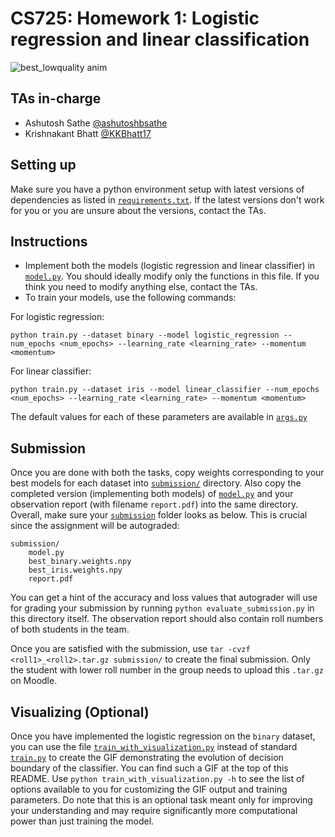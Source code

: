 # CS725: Homework 1: Logistic regression and linear classification

![best_lowquality anim](https://github.com/ashutoshbsathe/cs725-hw/assets/22210756/9456c49b-cc33-48ff-8b4a-831b27322392)

## TAs in-charge
* Ashutosh Sathe [@ashutoshbsathe](https://github.com/ashutoshbsathe)
* Krishnakant Bhatt [@KKBhatt17](https://github.com/KKBhatt17)

## Setting up
Make sure you have a python environment setup with latest versions of dependencies as listed in [`requirements.txt`](requirements.txt). If the latest versions don't work for you or you are unsure about the versions, contact the TAs.

## Instructions
* Implement both the models (logistic regression and linear classifier) in [`model.py`](model.py). You should ideally modify only the functions in this file. If you think you need to modify anything else, contact the TAs.
* To train your models, use the following commands:

For logistic regression:
```
python train.py --dataset binary --model logistic_regression --num_epochs <num_epochs> --learning_rate <learning_rate> --momentum <momentum>
```

For linear classifier:
```
python train.py --dataset iris --model linear_classifier --num_epochs <num_epochs> --learning_rate <learning_rate> --momentum <momentum>
```

The default values for each of these parameters are available in [`args.py`](args.py)

## Submission
Once you are done with both the tasks, copy weights corresponding to your best models for each dataset into [`submission/`](submission/) directory. Also copy the completed version (implementing both models) of [`model.py`](model.py) and your observation report (with filename `report.pdf`) into the same directory. Overall, make sure your [`submission`](submission/) folder looks as below. This is crucial since the assignment will be autograded:
```
submission/
    model.py
    best_binary.weights.npy
    best_iris.weights.npy
    report.pdf
```
You can get a hint of the accuracy and loss values that autograder will use for grading your submission by running `python evaluate_submission.py` in this directory itself. The observation report should also contain roll numbers of both students in the team.

Once you are satisfied with the submission, use `tar -cvzf <roll1>_<roll2>.tar.gz submission/` to create the final submission. Only the student with lower roll number in the group needs to upload this `.tar.gz` on Moodle.

## Visualizing (Optional)
Once you have implemented the logistic regression on the `binary` dataset, you can use the file [`train_with_visualization.py`](train_with_visualization.py) instead of standard [`train.py`](train.py) to create the GIF demonstrating the evolution of decision boundary of the classifier. You can find such a GIF at the top of this README. Use `python train_with_visualization.py -h` to see the list of options available to you for customizing the GIF output and training parameters. Do note that this is an optional task meant only for improving your understanding and may require significantly more computational power than just training the model. 
